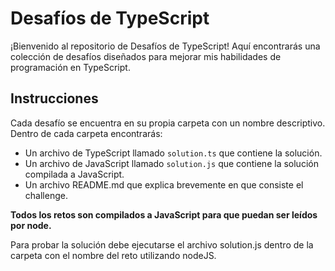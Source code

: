 # Desafíos de TypeScript

¡Bienvenido al repositorio de Desafíos de TypeScript! Aquí encontrarás una colección de desafíos diseñados para mejorar mis habilidades de programación en TypeScript.

## Instrucciones

Cada desafío se encuentra en su propia carpeta con un nombre descriptivo. Dentro de cada carpeta encontrarás:

- Un archivo de TypeScript llamado `solution.ts` que contiene la solución.
- Un archivo de JavaScript llamado `solution.js` que contiene la solución compilada a JavaScript.
- Un archivo README.md que explica brevemente en que consiste el challenge.

**Todos los retos son compilados a JavaScript para que puedan ser leídos por node.**

Para probar la solución debe ejecutarse el archivo solution.js dentro de la carpeta con el nombre del reto utilizando nodeJS.
